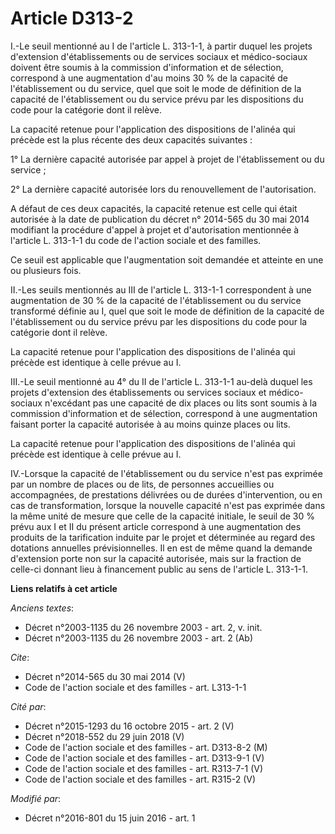 # Article D313-2

I.-Le seuil mentionné au I de l'article L. 313-1-1, à partir duquel les projets d'extension d'établissements ou de services
sociaux et médico-sociaux doivent être soumis à la commission d'information et de sélection, correspond à une augmentation
d'au moins 30 % de la capacité de l'établissement ou du service, quel que soit le mode de définition de la capacité de
l'établissement ou du service prévu par les dispositions du code pour la catégorie dont il relève. 

La capacité retenue pour l'application des dispositions de l'alinéa qui précède est la plus récente des deux capacités
suivantes : 

1° La dernière capacité autorisée par appel à projet de l'établissement ou du service ; 

2° La dernière capacité autorisée lors du renouvellement de l'autorisation. 

A défaut de ces deux capacités, la capacité retenue est celle qui était autorisée à la date de publication du décret n°
2014-565 du 30 mai 2014 modifiant la procédure d'appel à projet et d'autorisation mentionnée à l'article L. 313-1-1 du code
de l'action sociale et des familles. 

Ce seuil est applicable que l'augmentation soit demandée et atteinte en une ou plusieurs fois. 

II.-Les seuils mentionnés au III de l'article L. 313-1-1 correspondent à une augmentation de 30 % de la capacité de
l'établissement ou du service transformé définie au I, quel que soit le mode de définition de la capacité de l'établissement
ou du service prévu par les dispositions du code pour la catégorie dont il relève. 

La capacité retenue pour l'application des dispositions de l'alinéa qui précède est identique à celle prévue au I. 

III.-Le seuil mentionné au 4° du II de l'article L. 313-1-1 au-delà duquel les projets d'extension des établissements ou
services sociaux et médico-sociaux n'excédant pas une capacité de dix places ou lits sont soumis à la commission
d'information et de sélection, correspond à une augmentation faisant porter la capacité autorisée à au moins quinze places ou
lits. 

La capacité retenue pour l'application des dispositions de l'alinéa qui précède est identique à celle prévue au I. 

IV.-Lorsque la capacité de l'établissement ou du service n'est pas exprimée par un nombre de places ou de lits, de personnes
accueillies ou accompagnées, de prestations délivrées ou de durées d'intervention, ou en cas de transformation, lorsque la
nouvelle capacité n'est pas exprimée dans la même unité de mesure que celle de la capacité initiale, le seuil de 30 % prévu
aux I et II du présent article correspond à une augmentation des produits de la tarification induite par le projet et
déterminée au regard des dotations annuelles prévisionnelles. Il en est de même quand la demande d'extension porte non sur la
capacité autorisée, mais sur la fraction de celle-ci donnant lieu à financement public au sens de l'article L. 313-1-1.

**Liens relatifs à cet article**

_Anciens textes_:

  - Décret n°2003-1135 du 26 novembre 2003 - art. 2, v. init.
  - Décret n°2003-1135 du 26 novembre 2003 - art. 2 (Ab)

_Cite_:

  - Décret n°2014-565 du 30 mai 2014 (V)
  - Code de l'action sociale et des familles - art. L313-1-1

_Cité par_:

  - Décret n°2015-1293 du 16 octobre 2015 - art. 2 (V)
  - Décret n°2018-552 du 29 juin 2018 (V)
  - Code de l'action sociale et des familles - art. D313-8-2 (M)
  - Code de l'action sociale et des familles - art. D313-9-1 (V)
  - Code de l'action sociale et des familles - art. R313-7-1 (V)
  - Code de l'action sociale et des familles - art. R315-2 (V)

_Modifié par_:

  - Décret n°2016-801 du 15 juin 2016 - art. 1
